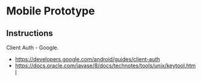 # Mobile Prototype

## Instructions

Client Auth - Google.
- https://developers.google.com/android/guides/client-auth
- https://docs.oracle.com/javase/8/docs/technotes/tools/unix/keytool.html
